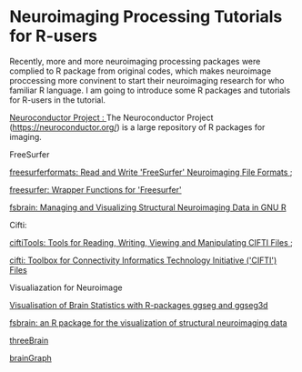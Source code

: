 # Neuroimaging Processing Tutorials for  R-users

Recently, more and more neuroimaging processing packages were complied to R package from original codes, which makes neuroimage proccessing more convinent to start their neuroimaging research for who familiar R language. I am going to introduce some R packages and tutorials for R-users in the tutorial.



<a href = "https://neuroconductor.org/tutorials" > Neuroconductor Project : </a> The Neuroconductor Project (https://neuroconductor.org/) is a large repository of R packages for imaging. 


FreeSurfer 

<a href = "https://cran.rstudio.com/web/packages/freesurferformats/index.html" >  freesurferformats: Read and Write 'FreeSurfer' Neuroimaging File Formats </a>;

<a href = "https://cran.r-project.org/web/packages/freesurfer/">  freesurfer: Wrapper Functions for 'Freesurfer' </a>

<a href = "https://cran.r-project.org/web/packages/fsbrain/vignettes/fsbrain.html" > fsbrain: Managing and Visualizing Structural Neuroimaging Data in GNU R </a>


Cifti:  

<a href = "https://cran.r-project.org/web/packages/ciftiTools/index.html"> ciftiTools: Tools for Reading, Writing, Viewing and Manipulating CIFTI Files </a> ; 

<a href = "https://cran.rstudio.com/web/packages/cifti/index.html"> cifti: Toolbox for Connectivity Informatics Technology Initiative ('CIFTI') Files </a>


Visualiazation for Neuroimage

<a href = "https://arxiv.org/pdf/1912.08200.pdf" > Visualisation of Brain Statistics with R-packages ggseg and ggseg3d </a>


<a href = "https://www.biorxiv.org/content/10.1101/2020.09.18.302935v1.full.pdf" > fsbrain: an R package for the visualization of
structural neuroimaging data </a>

<a href = "https://cloud.r-project.org/web/packages/threeBrain/index.html" > threeBrain </a>

<a href = "https://cwatson.github.io/files/brainGraph_UserGuide.pdf" >  brainGraph </a>




